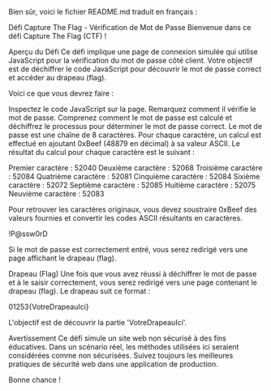 
Bien sûr, voici le fichier README.md traduit en français :

Défi Capture The Flag - Vérification de Mot de Passe
Bienvenue dans ce défi Capture The Flag (CTF) !

Aperçu du Défi
Ce défi implique une page de connexion simulée qui utilise JavaScript pour la vérification du mot de passe côté client. Votre objectif est de déchiffrer le code JavaScript pour découvrir le mot de passe correct et accéder au drapeau (flag).

Voici ce que vous devrez faire :

Inspectez le code JavaScript sur la page.
Remarquez comment il vérifie le mot de passe.
Comprenez comment le mot de passe est calculé et déchiffrez le processus pour déterminer le mot de passe correct.
Le mot de passe est une chaîne de 8 caractères. Pour chaque caractère, un calcul est effectué en ajoutant 0xBeef (48879 en décimal) à sa valeur ASCII. Le résultat du calcul pour chaque caractère est le suivant :


Premier caractère : 52040
Deuxième caractère : 52068
Troisième caractère : 52084
Quatrième caractère : 52081
Cinquième caractère : 52084
Sixième caractère : 52072
Septième caractère : 52085
Huitième caractère : 52075
Neuvième caractère : 52083


Pour retrouver les caractères originaux, vous devez soustraire 0xBeef des valeurs fournies et convertir les codes ASCII résultants en caractères.

!P@ssw0rD

Si le mot de passe est correctement entré, vous serez redirigé vers une page affichant le drapeau (flag).

Drapeau (Flag)
Une fois que vous avez réussi à déchiffrer le mot de passe et à le saisir correctement, vous serez redirigé vers une page contenant le drapeau (flag). Le drapeau suit ce format :

01253{VotreDrapeauIci}

L'objectif est de découvrir la partie 'VotreDrapeauIci'.

Avertissement
Ce défi simule un site web non sécurisé à des fins éducatives. Dans un scénario réel, les méthodes utilisées ici seraient considérées comme non sécurisées. Suivez toujours les meilleures pratiques de sécurité web dans une application de production.

Bonne chance !